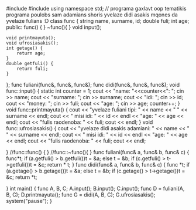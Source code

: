 #include <iostream>
#include <string>
using namespace std;
// programa gaxlavt oop tematikis programa poulobs sam adamians shoris yvelaze didi asakis mqones da yvelaze fulians :D 
class func {
	string  name, surname, id;
	double fuli;
	int age;
public:
	func() { }
	~func(){ }
	void input();
	
	
	void printmayuta();
	void ufrosiasakis();
	int getage() {
		return age;
	}
	double getfuli() {
		return fuli;
	}
		

};
func fuliani(func&, func&, func&);
func didi(func&, func&, func&);
void func::input() {
	static int counter = 1;
	cout << "name: "<<counter<<": "; cin >> name;
	cout << "surname: "; cin >> surname;
	cout << "idi: "; cin >> id;
	cout << "money: "; cin >> fuli;
	cout << "age: "; cin >> age;
	counter++;
}
void func::printmayuta() {
	cout << "yvelaze fuliani tipi: " << name << " " << surname << endl;
	cout << " misi idi: " << id << endl << "age: " << age << endl;
	cout << "fulis raodenoba: " << fuli;
	cout << endl;
}
void func::ufrosiasakis() {
	cout << "yvelaze didi asakis adamiani: " << name << " " << surname << endl;
	cout << " misi idi: " << id << endl << "age: " << age << endl;
	cout << "fulis raodenoba: " << fuli;
	cout << endl;

}
//func::func() { }
//func::~func(){ }
func fuliani(func& a, func& b, func& c) {
	func*t;
	if (a.getfuli() > b.getfuli())t = &a;
	else t = &b;
	if (c.getfuli() > t->getfuli())t = &c;
	return * t;
}
func didi(func& a, func& b, func& c) {
	func *t;
	if (a.getage() > b.getage())t = &a;
	else t = &b;
	if (c.getage() > t->getage())t = &c;
	return *t;

}
int main() 
{
	func A, B, C;
	A.input();
	B.input();
	C.input();
	func D = fuliani(A, B, C);
	D.printmayuta();
	func G = didi(A, B, C);
	G.ufrosiasakis();
	system("pause");
}

